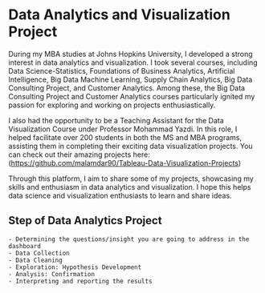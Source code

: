 # Data Analytics and Visualization Project
During my MBA studies at Johns Hopkins University, I developed a strong interest in data analytics and visualization. I took several courses, including Data Science-Statistics, Foundations of Business Analytics, Artificial Intelligence, Big Data Machine Learning, Supply Chain Analytics, Big Data Consulting Project, and Customer Analytics. Among these, the Big Data Consulting Project and Customer Analytics courses particularly ignited my passion for exploring and working on projects enthusiastically.

I also had the opportunity to be a Teaching Assistant for the Data Visualization Course under Professor Mohammad Yazdi. In this role, I helped facilitate over 200 students in both the MS and MBA programs, assisting them in completing their exciting data visualization projects. You can check out their amazing projects here: (https://github.com/malamdar90/Tableau-Data-Visualization-Projects)

Through this platform, I aim to share some of my projects, showcasing my skills and enthusiasm in data analytics and visualization. I hope this helps data science and visualization enthusiasts to learn and share ideas.

## Step of Data Analytics Project
    - Determining the questions/insight you are going to address in the dashboard
    - Data Collection
    - Data Cleaning
    - Exploration: Hypothesis Development
    - Analysis: Confirmation
    - Interpreting and reporting the results
